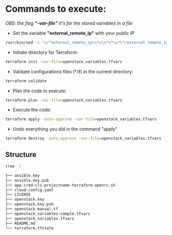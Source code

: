# Commands to execute:
*OBS: the flag **"-var-file"** it's for the stored variables in a file*
* Set the variable **"external_remote_ip"** with your public IP
```bash
/usr/bin/sed -i "s/^external_remote_ip\s*=\s*\"\s*\"/external_remote_ip = \"$(curl -s ifconfig.io | cut -d' ' -f1)\/32\"/" openstack_variables-sample.tfvars
```
* Initiate directory for Terraform:
```bash
terraform init -var-file=openstack_variables.tfvars
```
* Validate configurations files (*.tf) in the current directory:
```bash
terraform validate
```
* Plan the code to execute:
```bash
terraform plan -var-file=openstack_variables.tfvars
```
* Execute the code:
```bash
terraform apply -auto-approve -var-file=openstack_variables.tfvars
```
* Undo everything you did in the command "apply"
```bash
terraform destroy -auto-approve -var-file=openstack_variables.tfvars
```

## Structure
```bash
tree -l
```
```bash
├── ansible.key
├── ansible.key.pub
├── app-cred-cli-projectname-terraform-openrc.sh
├── cloud-config.yaml
├── LICENSE
├── openstack.key
├── openstack.key.pub
├── openstack-manual.tf
├── openstack_variables-sample.tfvars
├── openstack_variables.tfvars
├── README.md
└── terraform.tfstate
```